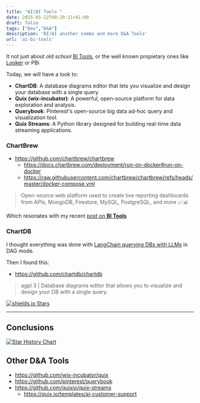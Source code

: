 ```yaml
---
title: "AI|BI Tools "
date: 2025-05-22T00:20:21+01:00
draft: false
tags: ["Dev","D&A"]
description: 'BI/AI another combo and more D&A Tools'
url: 'ai-bi-tools'
---
```



It not just about *old school* [BI Tools](https://jalcocert.github.io/JAlcocerT/setup-bi-tools-docker/), or the well known propietary ones like [Looker](https://jalcocert.github.io/JAlcocerT/understanding-google-cloud-platform/) or PBi

Today, we will have a look to:

* **ChartDB**: A database diagrams editor that lets you visualize and design your database with a single query.
* **Quix (wix-incubator)**: A powerful, open-source platform for data exploration and analysis.
* **Querybook**: Pinterest's open-source big data ad-hoc query and visualization tool.
* **Quix Streams**: A Python library designed for building real-time data streaming applications.

### ChartBrew

* https://github.com/chartbrew/chartbrew
  * https://docs.chartbrew.com/deployment/run-on-docker#run-on-docker
  * https://raw.githubusercontent.com/chartbrew/chartbrew/refs/heads/master/docker-compose.yml

>  Open-source web platform used to create live reporting dashboards from APIs, MongoDB, Firestore, MySQL, PostgreSQL, and more 📈📊 

Which resonates with my recent [post on **BI Tools**](https://jalcocert.github.io/JAlcocerT/setup-bi-tools-docker/)

### ChartDB


I thought everything was done with [LangChain querying DBs with LLMs](https://jalcocert.github.io/JAlcocerT/langchain-chat-with-database/) in DAG mode.

Then I found this:

* https://github.com/chartdb/chartdb

> agpl 3 | Database diagrams editor that allows you to visualize and design your DB with a single query.

[![shields.io Stars](https://img.shields.io/github/stars/chartdb/chartdb)](https://github.com/chartdb/chartdb/stargazers)

---

## Conclusions

[![Star History Chart](https://api.star-history.com/svg?repos=chartdb/chartdb,wix-incubator/quix,pinterest/querybook,quixio/quix-streams&type=Date)](https://star-history.com/chartdb/chartdb&wix-incubator/quix&pinterest/querybook&quixio/quix-streams&Date)

## Other D&A Tools

* https://github.com/wix-incubator/quix
* https://github.com/pinterest/querybook
* https://github.com/quixio/quix-streams
    * https://quix.io/templates/ai-customer-support
